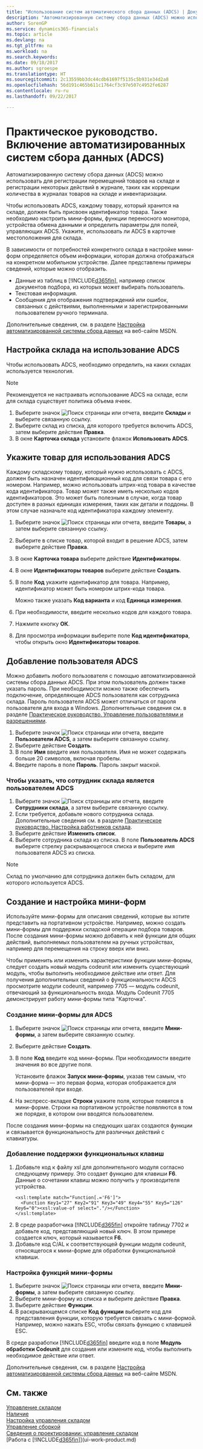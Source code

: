 ```yaml
---
title: "Использование систем автоматического сбора данных (ADCS) | Документы Майкрософт"
description: "Автоматизированную систему сбора данных (ADCS) можно использовать для регистрации перемещений товаров на складе и регистрации некоторых действий в журнале, таких как коррекции количества в журналах товаров на складе и инвентаризации."
author: SorenGP
ms.service: dynamics365-financials
ms.topic: article
ms.devlang: na
ms.tgt_pltfrm: na
ms.workload: na
ms.search.keywords: 
ms.date: 09/18/2017
ms.author: sgroespe
ms.translationtype: HT
ms.sourcegitcommit: 2c13559bb3dc44cdb61697f5135c5b931e34d2a8
ms.openlocfilehash: 56d191c465b611c1764cf3c97e507c4952fe6287
ms.contentlocale: ru-ru
ms.lasthandoff: 09/22/2017

---
```

# <a name="how-to-enable-automated-data-capture-systems-adcs"></a>Практическое руководство. Включение автоматизированных систем сбора данных (ADCS)
Автоматизированную систему сбора данных (ADCS) можно использовать для регистрации перемещений товаров на складе и регистрации некоторых действий в журнале, таких как коррекции количества в журналах товаров на складе и инвентаризации.  

Чтобы использовать ADCS, каждому товару, который хранится на складе, должен быть присвоен идентификатор товара. Также необходимо настроить мини-формы, функции переносного монитора, устройства обмена данными и определить параметры для полей, управляющих ADCS. Укажите, использовать ли ADCS в карточке местоположения для склада.

В зависимости от потребностей конкретного склада в настройке мини-форм определяется объем информации, которая должна отображаться на конкретном мобильном устройстве. Далее представлены примеры сведений, которые можно отобразить.  

- Данные из таблиц в [!INCLUDE[d365fin](includes/d365fin_md.md)], например список документов подбора, из которых может выбирать пользователь.  
- Текстовая информация.  
- Сообщения для отображения подтверждений или ошибок, связанных с действиями, выполненными и зарегистрированными пользователем ручного терминала.

Дополнительные сведения, см. в разделе [Настройка автоматизированной системы сбора данных](https://msdn.microsoft.com/en-us/library/dd338742.aspx) на веб-сайте MSDN.

## <a name="to-set-up-a-warehouse-to-use-adcs"></a>Настройка склада на использование ADCS  
Чтобы использовать ADCS, необходимо определить, на каких складах используется технология.  

> [!NOTE]  
>  Рекомендуется не настраивать использование ADCS на складе, если для склада существует политика объема ячеек.

1.  Выберите значок ![Поиск страницы или отчета](media/ui-search/search_small.png "Значок поиска страницы или отчета"), введите **Склады** и выберите связанную ссылку.
2.  Выберите склад из списка, для которого требуется включить ADCS, затем выберите действие **Правка**.
3. В окне **Карточка склада** установите флажок **Использовать ADCS**.  

## <a name="to-specify-an-item-to-use-adcs"></a>Укажите товар для использования ADCS  
Каждому складскому товару, который нужно использовать с ADCS, должен быть назначен идентификационный код для связи товара с его номером. Например, можно использовать штрих-код товара в качестве кода идентификатора. Товар может также иметь несколько кодов идентификаторов. Это может быть полезным в случае, когда товар доступен в разных единицах измерения, таких как детали и поддоны. В этом случае назначьте код идентификатора каждому элементу.    

1.  Выберите значок ![Поиск страницы или отчета](media/ui-search/search_small.png "Значок поиска страницы или отчета"), введите **Товары**, а затем выберите связанную ссылку.  
2.  Выберите в списке товар, которой входит в решение ADCS, затем выберите действие **Правка**.
3. В окне **Карточка товара** выберите действие **Идентификаторы**.
4. В окне **Идентификаторы товаров** выберите действие **Создать**.
5. В поле **Код** укажите идентификатор для товара. Например, идентификатор может быть номером штрих-кода товара.  

    Можно также указать **Код варианта** и код **Единица измерения**.  

6. При необходимости, введите несколько кодов для каждого товара.
7. Нажмите кнопку **ОК**.  
8.  Для просмотра информации выберите поле **Код идентификатора**, чтобы открыть окно **Идентификаторы товаров**.

## <a name="to-add-an-adcs-user"></a>Добавление пользователя ADCS  
Можно добавить любого пользователя с помощью автоматизированной системы сбора данных ADCS. При этом пользователь должен также указать пароль. При необходимости можно также обеспечить подключение, определяющее ADCS пользователя как сотрудника склада. Пароль пользователя ADCS может отличаться от пароля пользователя для входа в Windows. Дополнительные сведения см. в разделе [Практическое руководство. Управление пользователями и разрешениями](ui-how-users-permissions.md).

1.  Выберите значок ![Поиск страницы или отчета](media/ui-search/search_small.png "Значок поиска страницы или отчета"), введите **Пользователи ADCS**, а затем выберите связанную ссылку.  
2. Выберите действие **Создать**.  
3.  В поле **Имя** введите имя пользователя. Имя не может содержать больше 20 символов, включая пробелы.  
4.  Введите пароль в поле **Пароль**. Пароль закрыт маской.  

### <a name="to-specify-that-a-warehouse-employee-is-an-adcs-user"></a>Чтобы указать, что сотрудник склада является пользователем ADCS  
1.  Выберите значок ![Поиск страницы или отчета](media/ui-search/search_small.png "Значок поиска страницы или отчета"), введите **Сотрудники склада**, а затем выберите связанную ссылку.  
2.  Если требуется, добавьте нового сотрудника склада. Дополнительные сведения см. в разделе [Практическое руководство. Настройка работников склада](warehouse-how-to-set-up-warehouse-employees.md).  
3.  Выберите действие **Изменить список**.  
4.  Выберите сотрудника склада из списка. В поле **Пользователь ADCS** выберите стрелку раскрывающегося списка и выберите имя пользователя ADCS из списка.  

> [!NOTE]  
>  Склад по умолчанию для сотрудника должен быть складом, для которого используется ADCS.

## <a name="to-create-and-customize-miniforms"></a>Создание и настройка мини-форм
Используйте мини-формы для описания сведений, которые вы хотите представить на портативном устройстве. Например, можно создать мини-формы для поддержки складской операции подбора товаров. После создания мини-формы можно добавить к ней функции для общих действий, выполняемых пользователем на ручных устройствах, например для перемещения на строку вверх или вниз.  

Чтобы применить или изменить характеристики функции мини-формы, следует создать новый модуль codeunit или изменить существующий модуль, чтобы выполнить необходимое действие или ответ. Для получения дополнительных сведений о функциональности ADCS просмотрите модули codeunit, например 7705 — модуль codeunit, отвечающий за функциональность входа. Модуль Codeunit 7705 демонстрирует работу мини-формы типа "Карточка".  

### <a name="to-create-a-miniform-for-adcs"></a>Создание мини-формы для ADCS  
1.  Выберите значок ![Поиск страницы или отчета](media/ui-search/search_small.png "Значок поиска страницы или отчета"), введите **Мини-формы**, а затем выберите связанную ссылку.  
2. Выберите действие **Создать**.  
3.  В поле **Код** введите код мини-формы. При необходимости введите значения во все другие поля.  

    Установите флажок **Запуск мини-формы**, указав тем самым, что мини-форма — это первая форма, которая отображается для пользователей при входе.  

4.  На экспресс-вкладке **Строки** укажите поля, которые появятся в мини-форме. Строки на портативном устройстве появляются в том же порядке, в котором они вводятся пользователем.  

После создания мини-формы на следующих шагах создаются функции и связывается функциональность для различных действий с клавиатуры.  

### <a name="to-add-support-for-a-function-key"></a>Добавление поддержки функциональных клавиш  
1.  Добавьте код к файлу xsl для дополнительного модуля согласно следующему примеру. Это создает функцию для клавиши **F6**. Данные о сочетании клавиш можно получить у производителя устройства.  
    ```  
    <xsl:template match="Function[.='F6']">  
      <Function Key1="27" Key2="91" Key3="49" Key4="55" Key5="126" Key6="0"><xsl:value-of select="."/></Function>  
    </xsl:template>  

    ```  
2.  В среде разработчика [!INCLUDE[d365fin](includes/d365fin_md.md)] откройте таблицу 7702 и добавьте код, представляющий новый ключ. В этом примере создается ключ, который называется **F6**.  
3.  Добавьте код C/AL к соответствующей функции модуля codeunit, относящегося к мини-форме для обработки функциональной клавиши.  

### <a name="to-customize-miniform-functions"></a>Настройка функций мини-формы  
1.  Выберите значок ![Поиск страницы или отчета](media/ui-search/search_small.png "Значок поиска страницы или отчета"), введите **Мини-формы**, а затем выберите связанную ссылку.  
2.  Выберите мини-форму из списка и выберите действие **Правка**.  
3.  Выберите действие **Функции**.  
4.  В раскрывающемся списке **Код функции** выберите код для представления функции, которую требуется связать с мини-формой. Например, можно нажать ESC, чтобы связать функцию с клавишей ESC.  

В среде разработки [!INCLUDE[d365fin](includes/d365fin_md.md)] введите код в поле **Модуль обработки Codeunit** для создания или измените код, чтобы выполнить необходимое действие или ответ.

Дополнительные сведения, см. в разделе [Настройка автоматизированной системы сбора данных](https://msdn.microsoft.com/en-us/library/dd338742.aspx) на веб-сайте MSDN.

## <a name="see-also"></a>См. также  
[Управление складом](warehouse-manage-warehouse.md)  
[Наличие](inventory-manage-inventory.md)  
[Настройка управления складом](warehouse-setup-warehouse.md)     
[Управление сборкой](assembly-assemble-items.md)    
[Сведения о проектировании: управление складом](design-details-warehouse-management.md)  
[Работа с [!INCLUDE[d365fin](includes/d365fin_md.md)]](ui-work-product.md)

